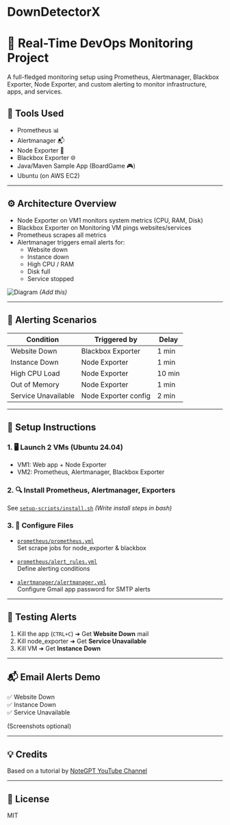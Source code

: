 # DownDetectorX

# 🚀 Real-Time DevOps Monitoring Project

A full-fledged monitoring setup using Prometheus, Alertmanager, Blackbox Exporter, Node Exporter, and custom alerting to monitor infrastructure, apps, and services.

## 🔧 Tools Used
- Prometheus 📊
- Alertmanager 📬
- Node Exporter 🧠
- Blackbox Exporter 🌐
- Java/Maven Sample App (BoardGame 🎮)
- Ubuntu (on AWS EC2)

---

## ⚙️ Architecture Overview

- Node Exporter on VM1 monitors system metrics (CPU, RAM, Disk)
- Blackbox Exporter on Monitoring VM pings websites/services
- Prometheus scrapes all metrics
- Alertmanager triggers email alerts for:
  - Website down
  - Instance down
  - High CPU / RAM
  - Disk full
  - Service stopped

![Diagram](./architecture-diagram.png) *(Add this)*

---

## 📩 Alerting Scenarios

| Condition              | Triggered by         | Delay   |
|------------------------|----------------------|---------|
| Website Down           | Blackbox Exporter    | 1 min   |
| Instance Down          | Node Exporter        | 1 min   |
| High CPU Load          | Node Exporter        | 10 min  |
| Out of Memory          | Node Exporter        | 1 min   |
| Service Unavailable    | Node Exporter config | 2 min   |

---

## 🔌 Setup Instructions

### 1. 🖥️ Launch 2 VMs (Ubuntu 24.04)
- VM1: Web app + Node Exporter
- VM2: Prometheus, Alertmanager, Blackbox Exporter

### 2. 🔍 Install Prometheus, Alertmanager, Exporters
See [`setup-scripts/install.sh`](./setup-scripts/install.sh) *(Write install steps in bash)*

### 3. 🧾 Configure Files

- [`prometheus/prometheus.yml`](./prometheus/prometheus.yml)  
  Set scrape jobs for node_exporter & blackbox

- [`prometheus/alert_rules.yml`](./prometheus/alert_rules.yml)  
  Define alerting conditions

- [`alertmanager/alertmanager.yml`](./alertmanager/alertmanager.yml)  
  Configure Gmail app password for SMTP alerts

---

## 🧪 Testing Alerts
1. Kill the app (`CTRL+C`) ➜ Get **Website Down** mail
2. Kill node_exporter ➜ Get **Service Unavailable**
3. Kill VM ➜ Get **Instance Down**

---

## 📬 Email Alerts Demo

✅ Website Down  
✅ Instance Down  
✅ Service Unavailable  

(Screenshots optional)

---

## 💡 Credits
Based on a tutorial by [NoteGPT YouTube Channel](https://www.youtube.com/@NoteGPT)

---

## 📎 License
MIT
